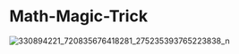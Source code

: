 # Math-Magic-Trick
  


![330894221_720835676418281_275235393765223838_n](https://user-images.githubusercontent.com/110368170/219265417-a50a4dba-dc1d-44ad-8cd4-f8565226551d.png)
